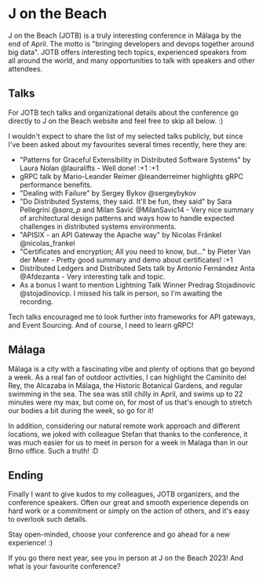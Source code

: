 # J on the Beach

J on the Beach (JOTB) is a truly interesting conference in Málaga by the end of April. The motto is "bringing developers and devops together around big data". JOTB offers interesting tech topics, experienced speakers from all around the world, and many opportunities to talk with speakers and other attendees.

## Talks

For JOTB tech talks and organizational details about the conference go directly to J on the Beach website and feel free to skip all below. :)

I wouldn't expect to share the list of my selected talks publicly, but since I've been asked about my favourites several times recently, here they are:
* "Patterns for Graceful Extensibility in Distributed Software Systems" by Laura Nolan @lauralifts - Well done! :+1 :+1
* gRPC talk by Mario-Leander Reimer @leanderreimer highlights gRPC performance benefits.
* "Dealing with Failure" by Sergey Bykov @sergeybykov
* "Do Distributed Systems, they said. It'll be fun, they said" by Sara Pellegrini @_sara_p_ and Milan Savić @MilanSavic14 - Very nice summary of architectural design patterns and ways how to handle expected challenges in distributed systems environments.
* "APISIX - an API Gateway the Apache way" by Nicolas Fränkel @nicolas_frankel
* "Certificates and encryption; All you need to know, but..." by Pieter Van der Meer - Pretty good summary and demo about certificates! :+1
* Distributed Ledgers and Distributed Sets talk by Antonio Fernández Anta @Afdezanta - Very interesting talk and topic.
* As a bonus I want to mention Lightning Talk Winner Predrag Stojadinovic @stojadinovicp. I missed his talk in person, so I'm awaiting the recording.

Tech talks encouraged me to look further into frameworks for API gateways, and Event Sourcing. And of course, I need to learn gRPC!

## Málaga

Málaga is a city with a fascinating vibe and plenty of options that go beyond a week.
As a real fan of outdoor activities, I can highlight the Caminito del Rey, the Alcazaba in Málaga, the Historic Botanical Gardens, and regular swimming in the sea. The sea was still chilly in April, and swims up to 22 minutes were my max, but come on, for most of us that's enough to stretch our bodies a bit during the week, so go for it!

In addition, considering our natural remote work approach and different locations, we joked with colleague Stefan that thanks to the conference, it was much easier for us to meet in person for a week in Malaga than in our Brno office. Such a truth! :D

## Ending

Finally I want to give kudos to my colleagues, JOTB organizers, and the conference speakers. Often our great and smooth experience depends on hard work or a commitment or simply on the action of others, and it's easy to overlook such details.

Stay open-minded, choose your conference and go ahead for a new experience! :)

If you go there next year, see you in person at J on the Beach 2023!
And what is your favourite conference?

